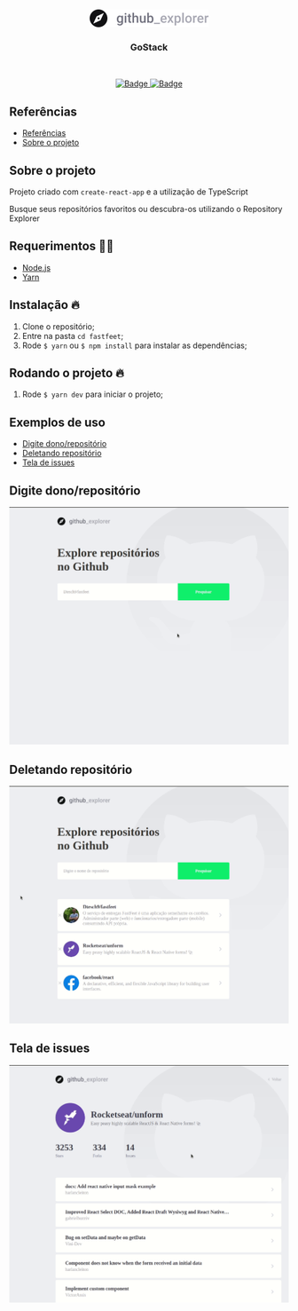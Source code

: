 <br />
<p align="center">
  <a href="https://github.com/Dtesch9/fastfeet">
    <img src="https://github.com/Dtesch9/repository-explorer/blob/master/images/logo.png" alt="Logo">
  </a>

  <h3 align="center">GoStack</h3>
</p>
<br />

<p align="center">
  <a href="https://www.linkedin.com/in/douglas-tesch-00b7a518b/">
    <img alt="Badge" src="https://img.shields.io/badge/Developer-Douglas%20Tesch-orange">
  </a>
  
  <a href="https://rocketseat.com.br/">
    <img alt="Badge" src="https://img.shields.io/badge/GoStack-Rocketseat-%237159c1">
  </a>
</p>

## Referências

- [Referências](#refer%C3%AAncias)
- [Sobre o projeto](#sobre-o-projeto)
  
## Sobre o projeto

Projeto criado com `create-react-app` e a utilização de TypeScript

Busque seus repositórios favoritos ou descubra-os utilizando o Repository Explorer

## Requerimentos ✋🏻

- [Node.js](https://nodejs.org/en/)
- [Yarn](https://yarnpkg.com/pt-BR/docs/install)

## Instalação 🔥

1. Clone o repositório;
2. Entre na pasta `cd fastfeet`;
3. Rode `$ yarn` ou `$ npm install` para instalar as dependências;

## Rodando o projeto 🔥 
1. Rode `$ yarn dev` para iniciar o projeto;

## Exemplos de uso

- [Digite dono/repositório](Digite%20dono%2Freposit%C3%B3rio)
- [Deletando repositório](Deletando%20reposit%C3%B3rio)
- [Tela de issues](Tela%20de%20issues)

## Digite dono/repositório

![Type onwner/repository](https://github.com/Dtesch9/repository-explorer/blob/master/images/add-repository.gif)

## Deletando repositório

![Delete a repository](https://github.com/Dtesch9/repository-explorer/blob/master/images/delete-repository.gif)

## Tela de issues

![Issues Screen](https://github.com/Dtesch9/repository-explorer/blob/master/images/Issues-animation.gif)
